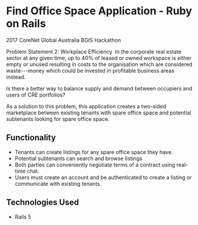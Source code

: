# Find Office Space Application - Ruby on Rails

2017 CoreNet Global Australia BGIS Hackathon

Problem Statement 2: Workplace Efficiency
​
In the corporate real estate sector at any given time, up to 40% of leased or owned workspace is either empty or unused resulting in costs to the organisation which are considered waste---money which could be invested in profitable business areas instead.

Is there a better way to balance supply and demand between occupiers and users of CRE portfolios?

As a solution to this problem, this application creates a two-sided marketplace between existing tenants with spare office space and potential subtenants looking for spare office space.

## Functionality
- Tenants can create listings for any spare office space they have.
- Potential subtenants can search and browse listings
- Both parties can conveniently negotiate terms of a contract using real-time chat.
- Users must create an account and be authenticated to create a listing or communicate with existing tenants.

## Technologies Used
- Rails 5